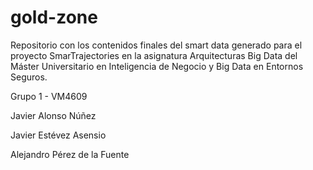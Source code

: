 # gold-zone
Repositorio con los contenidos finales del smart data generado para el proyecto SmarTrajectories en la asignatura Arquitecturas Big Data del Máster Universitario en Inteligencia de Negocio y Big Data en Entornos Seguros.

Grupo 1 - VM4609

Javier Alonso Núñez

Javier Estévez Asensio

Alejandro Pérez de la Fuente
